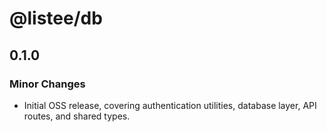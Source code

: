 # @listee/db

## 0.1.0

### Minor Changes

- Initial OSS release, covering authentication utilities, database layer, API routes, and shared types.
